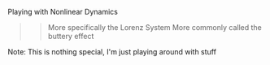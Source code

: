 Playing with Nonlinear Dynamics
>> More specifically the Lorenz System
>> More commonly called the buttery effect

Note: This is nothing special, I'm just playing around with stuff
